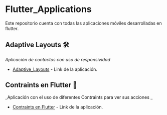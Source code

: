 # Flutter_Applications
Este repositorio cuenta con todas las aplicaciones móviles desarrolladas en flutter.

## Adaptive Layouts 🛠️
_Aplicación de contactos con uso de responsividad_
* [Adaptive_Layouts](https://juanparedes190402.github.io/Flutter/Adaptive_Layouts/#/) - Link de la aplicación.


## Contraints en Flutter 🚀
_Aplicación con el uso de diferentes Contraints para ver sus acciones _
* [Contraints en Flutter](https://juanparedes190402.github.io/Flutter/Contraints/#/) - Link de la aplicación.

